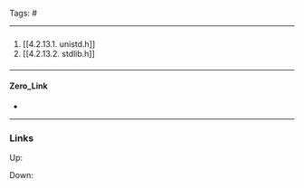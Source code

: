 Tags: #
***
###
1) [[4.2.13.1. unistd.h]]
2) [[4.2.13.2. stdlib.h]]
####

***
#### Zero_Link
- 
***
### Links
Up:

Down:


